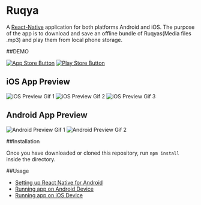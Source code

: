 # Ruqya

A [React-Native](https://github.com/facebook/react-native) application for both platforms Android and iOS. The purpose of the app is to download and save an offline bundle of Ruqyas(Media files .mp3) and play them from local phone storage.

##DEMO

[![App Store Button](http://imgur.com/y8PTxr9.png "App Store Button")](https://itunes.apple.com/us/app/ruqya/id1149892816?mt=8)
[![Play Store Button](http://imgur.com/utWa1co.png "Play Store Button")](https://play.google.com/store/apps/details?id=com.randroid)

## iOS App Preview

![iOS Preview Gif 1](http://imgur.com/8OV8MVj.gif "iOS Preview Gif 1")
![iOS Preview Gif 2](http://imgur.com/9mrmir9.gif "iOS Preview Gif 2")
![iOS Preview Gif 3](http://imgur.com/KuySKlC.gif "iOS Preview Gif 3")

## Android App Preview

![Android Preview Gif 1](http://i.imgur.com/88ZW3Ls.gif "Android Preview Gif 1")
![Android Preview Gif 2](http://i.imgur.com/DWjd4zM.gif "Android Preview Gif 2")

##Installation

Once you have downloaded or cloned this repository, run `npm install` inside the directory.

##Usage

- [Setting up React Native for Android](https://facebook.github.io/react-native/docs/android-setup.html#content)
- [Running app on Android Device](https://facebook.github.io/react-native/docs/running-on-device-android.html#content)
- [Running app on iOS Device](https://facebook.github.io/react-native/docs/running-on-device-ios.html#content)